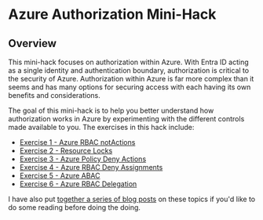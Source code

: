 # Azure Authorization Mini-Hack

## Overview
This mini-hack focuses on authorization within Azure. With Entra ID acting as a single identity and authentication boundary, authorization is critical to the security of Azure. Authorization within Azure is far more complex than it seems and has many options for securing access with each having its own benefits and considerations.

The goal of this mini-hack is to help you better understand how authorization works in Azure by experimenting with the different controls made available to you. The exercises in this hack include:

* [Exercise 1 - Azure RBAC notActions](exercises/exercise1.md)
* [Exercise 2 - Resource Locks](exercises/exercise2.md)
* [Exercise 3 - Azure Policy Deny Actions](exercises/exercise3.md)
* [Exercise 4 - Azure RBAC Deny Assignments](exercises/exercise4.md)
* [Exercise 5 - Azure ABAC](exercises/exercise5.md)
* [Exercise 6 - Azure RBAC Delegation](exercises/exercise6.md)

I have also put [together a series of blog posts](https://journeyofthegeek.com/2024/02/11/azure-authorization-the-basics/) on these topics if you'd like to do some reading before doing the doing.
